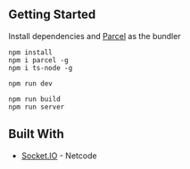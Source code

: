 ## Getting Started

Install dependencies and [Parcel](https://parceljs.org/) as the bundler
```
npm install
npm i parcel -g
npm i ts-node -g
```

```
npm run dev
```

```
npm run build
npm run server
```


## Built With
* [Socket.IO](https://socket.io/) - Netcode
